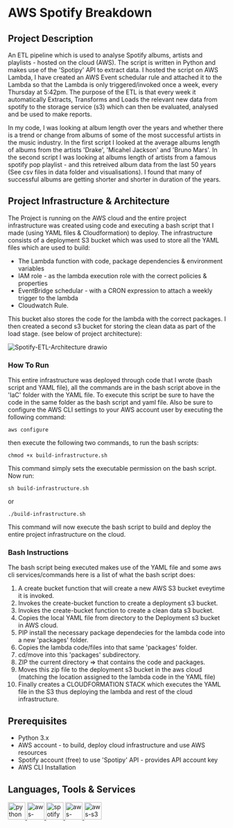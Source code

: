 # AWS Spotify Breakdown

## Project Description
An ETL pipeline which is used to analyse Spotify albums, artists and playlists - hosted on the cloud (AWS). The script is written in Python and makes use of the 'Spotipy' API to extract data. I hosted the script on AWS Lambda, I have created an AWS Event schedular rule and attached it to the Lambda so that the Lambda is only triggered/invoked once a week, every Thursday at 5:42pm. The purpose of the ETL is that every week it automatically Extracts, Transforms and Loads the relevant new data from spotify to the storage service (s3) which can then be evaluated, analysed and be used to make reports. 

In my code, I was looking at album length over the years and whether there is a trend or change from albums of some of the most successful artists in the music industry. In the first script I looked at the average albums length of albums from the artists 'Drake', 'Micahel Jackson' and 'Bruno Mars'. In the second script I was looking at albums length of artists from a famous spotify pop playlist - and this retreived album data from the last 50 years (See csv files in data folder and visualisations). I found that many of successful albums are getting shorter and shorter in duration of the years.

## Project Infrastructure & Architecture
The Project is running on the AWS cloud and the entire project infrastructure was created using code and executing a bash script that I made (using YAML files & Cloudformation) to deploy. The infrastructure consists of a deployment S3 bucket which was used to store all the YAML files which are used to build:
* The Lambda function with code, package dependencies & environment variables
* IAM role - as the lambda execution role with the correct policies & properties
* EventBridge schedular - with a CRON expression to attach a weekly trigger to the lambda
* Cloudwatch Rule.

This bucket also stores the code for the lambda with the correct packages. I then created a second s3 bucket for storing the clean data as part of the load stage. (see below of project architecture):

![Spotify-ETL-Architecture drawio](https://github.com/hassan848/AWS-spotify-breakdown/assets/72468804/78a72032-dcb9-4d52-9600-42027cab5abe)

### How To Run

This entire infrastructure was deployed through code that I wrote (bash script and YAML file), all the commands are in the bash script above in the 'IaC' folder with the YAML file. To execute this script be sure to have the code in the same folder as the bash script and yaml file. Also be sure to configure the AWS CLI settings to your AWS account user by executing the following command:

```
aws configure
```
then execute the following two commands, to run the bash scripts:

```
chmod +x build-infrastructure.sh
```
This command simply sets the executable permission on the bash script. Now run:
```
sh build-infrastructure.sh
```
or
```
./build-infrastructure.sh
```
This command will now execute the bash script to build and deploy the entire project infrastructure on the cloud.

### Bash Instructions
The bash script being executed makes use of the YAML file and some aws cli services/commands here is a list of what the bash script does:
1. A create bucket function that will create a new AWS S3 bucket eveytime it is invoked.
2. Invokes the create-bucket function to create a deployment s3 bucket.
3. Invokes the create-bucket function to create a clean data s3 bucket.
4. Copies the local YAML file from directory to the Deployment s3 bucket in AWS cloud.
5. PIP install the necessary package dependecies for the lambda code into a new 'packages' folder.
6. Copies the lambda code/files into that same 'packages' folder.
7. cd/move into this 'packages' subdirectory.
8. ZIP the current directory => that contains the code and packages.
9. Moves this zip file to the deployment s3 bucket in the aws cloud (matching the location assigned to the lambda code in the YAML file)
10. Finally creates a CLOUDFORMATION STACK which executes the YAML file in the S3 thus deploying the lambda and rest of the cloud infrastructure.

## Prerequisites
* Python 3.x
* AWS account - to build, deploy cloud infrastructure and use AWS resources
* Spotify account (free) to use 'Spotipy' API - provides API account key
* AWS CLI Installation

## Languages, Tools & Services
<p align="left">
  <a href="https://www.python.org/" target="_blank">
    <img src="https://www.vectorlogo.zone/logos/python/python-icon.svg" alt="python" width="40" height="40"/>
  </a>
  <a href="https://aws.amazon.com/lambda/" target="_blank">
    <!-- AWS Lambda logo -->
    <img src="https://www.vectorlogo.zone/logos/amazon_aws/lambda.svg" alt="aws-lambda" width="40" height="40"/>
  </a>
  <a href="https://www.spotify.com/" target="_blank">
    <!-- Spotify logo -->
    <img src="https://www.vectorlogo.zone/logos/spotify/spotify-icon.svg" alt="spotify" width="40" height="40"/>
  </a>
  <a href="https://aws.amazon.com/cloudformation/" target="_blank">
    <!-- AWS CloudFormation logo -->
    <img src="https://www.vectorlogo.zone/logos/amazon_aws/cloudformation.svg" alt="aws-cloudformation" width="40" height="40"/>
  </a>
  <a href="https://aws.amazon.com/s3/" target="_blank">
    <!-- AWS S3 logo -->
    <img src="https://www.vectorlogo.zone/logos/amazon_aws/s3.svg" alt="aws-s3" width="40" height="40"/>
  </a>
</p>


